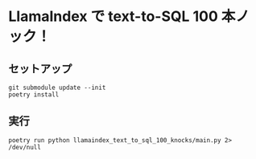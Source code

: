 # LlamaIndex で text-to-SQL 100 本ノック！

## セットアップ

```console
git submodule update --init
poetry install
```

## 実行

```console
poetry run python llamaindex_text_to_sql_100_knocks/main.py 2> /dev/null
```

